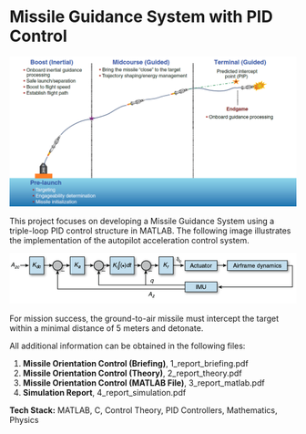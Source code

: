 # Missile Guidance System with PID Control

![illustration](simulation_graph.png)

This project focuses on developing a Missile Guidance System using a triple-loop PID control structure in MATLAB. The following image illustrates the implementation of the autopilot acceleration control system.

![illustration](triple_loop_pid.png)

For mission success, the ground-to-air missile must intercept the target within a minimal distance of 5 meters and detonate.

All additional information can be obtained in the following files:

1. **Missile Orientation Control (Briefing)**, 1_report_briefing.pdf
2. **Missile Orientation Control (Theory)**, 2_report_theory.pdf
3. **Missile Orientation Control (MATLAB File)**, 3_report_matlab.pdf
4. **Simulation Report**, 4_report_simulation.pdf

**Tech Stack:** MATLAB, C, Control Theory, PID Controllers, Mathematics, Physics
